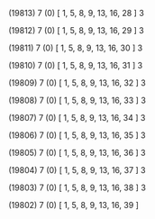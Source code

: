 (19813) 7 (0) [ 1, 5, 8, 9, 13, 16, 28 ] 3 


(19812) 7 (0) [ 1, 5, 8, 9, 13, 16, 29 ] 3 


(19811) 7 (0) [ 1, 5, 8, 9, 13, 16, 30 ] 3 


(19810) 7 (0) [ 1, 5, 8, 9, 13, 16, 31 ] 3 


(19809) 7 (0) [ 1, 5, 8, 9, 13, 16, 32 ] 3 


(19808) 7 (0) [ 1, 5, 8, 9, 13, 16, 33 ] 3 


(19807) 7 (0) [ 1, 5, 8, 9, 13, 16, 34 ] 3 


(19806) 7 (0) [ 1, 5, 8, 9, 13, 16, 35 ] 3 


(19805) 7 (0) [ 1, 5, 8, 9, 13, 16, 36 ] 3 


(19804) 7 (0) [ 1, 5, 8, 9, 13, 16, 37 ] 3 


(19803) 7 (0) [ 1, 5, 8, 9, 13, 16, 38 ] 3 


(19802) 7 (0) [ 1, 5, 8, 9, 13, 16, 39 ]  

